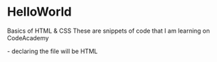 # HelloWorld
Basics of HTML &amp; CSS
These are snippets of code that I am learning on CodeAcademy
<!DOCTYPE html> - declaring the file will be HTML

